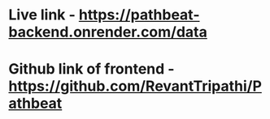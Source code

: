 # Live link - https://pathbeat-backend.onrender.com/data

# Github link of frontend - https://github.com/RevantTripathi/Pathbeat
